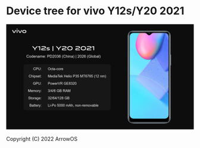 Device tree for vivo Y12s/Y20 2021
=================================================

![vivo 2026](./profile/vivo_spec.png)

Copyright (C) 2022 ArrowOS